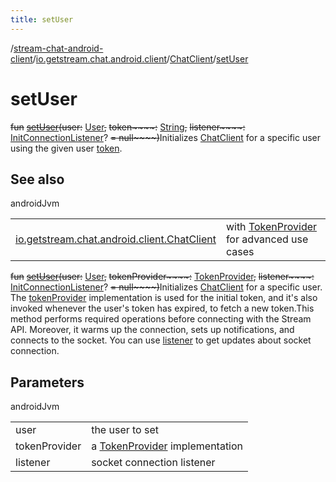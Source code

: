 ```yaml
---
title: setUser
---
```

/[stream-chat-android-client](../../index.md)/[io.getstream.chat.android.client](../index.md)/[ChatClient](index.md)/[setUser](setUser.md)  
  
  
  
# setUser  
~~fun~~ [~~setUser~~](setUser.md)~~(~~~~user~~~~:~~ [User](../../io.getstream.chat.android.client.models/User/index.md)~~,~~ ~~token~~~~:~~ [String](https://kotlinlang.org/api/latest/jvm/stdlib/kotlin/-string/index.html)~~,~~ ~~listener~~~~:~~ [InitConnectionListener](../../io.getstream.chat.android.client.socket/InitConnectionListener/index.md)? ~~= null~~~~)~~Initializes [ChatClient](index.md) for a specific user using the given user [token](setUser.md).  
  
## See also  
  
androidJvm  
  
| | |
|---|---|
| <a name="io.getstream.chat.android.client/ChatClient/setUser/#io.getstream.chat.android.client.models.User#kotlin.String#io.getstream.chat.android.client.socket.InitConnectionListener?/PointingToDeclaration/"></a>[io.getstream.chat.android.client.ChatClient](setUser.md)| <a name="io.getstream.chat.android.client/ChatClient/setUser/#io.getstream.chat.android.client.models.User#kotlin.String#io.getstream.chat.android.client.socket.InitConnectionListener?/PointingToDeclaration/"></a>with [TokenProvider](../../io.getstream.chat.android.client.token/TokenProvider/index.md) for advanced use cases|
  
~~fun~~ [~~setUser~~](setUser.md)~~(~~~~user~~~~:~~ [User](../../io.getstream.chat.android.client.models/User/index.md)~~,~~ ~~tokenProvider~~~~:~~ [TokenProvider](../../io.getstream.chat.android.client.token/TokenProvider/index.md)~~,~~ ~~listener~~~~:~~ [InitConnectionListener](../../io.getstream.chat.android.client.socket/InitConnectionListener/index.md)? ~~= null~~~~)~~Initializes [ChatClient](index.md) for a specific user. The [tokenProvider](setUser.md) implementation is used for the initial token, and it's also invoked whenever the user's token has expired, to fetch a new token.This method performs required operations before connecting with the Stream API. Moreover, it warms up the connection, sets up notifications, and connects to the socket. You can use [listener](setUser.md) to get updates about socket connection.  
  
## Parameters  
  
androidJvm  
  
| | |
|---|---|
| <a name="io.getstream.chat.android.client/ChatClient/setUser/#io.getstream.chat.android.client.models.User#io.getstream.chat.android.client.token.TokenProvider#io.getstream.chat.android.client.socket.InitConnectionListener?/PointingToDeclaration/"></a>user| <a name="io.getstream.chat.android.client/ChatClient/setUser/#io.getstream.chat.android.client.models.User#io.getstream.chat.android.client.token.TokenProvider#io.getstream.chat.android.client.socket.InitConnectionListener?/PointingToDeclaration/"></a>the user to set|
| <a name="io.getstream.chat.android.client/ChatClient/setUser/#io.getstream.chat.android.client.models.User#io.getstream.chat.android.client.token.TokenProvider#io.getstream.chat.android.client.socket.InitConnectionListener?/PointingToDeclaration/"></a>tokenProvider| <a name="io.getstream.chat.android.client/ChatClient/setUser/#io.getstream.chat.android.client.models.User#io.getstream.chat.android.client.token.TokenProvider#io.getstream.chat.android.client.socket.InitConnectionListener?/PointingToDeclaration/"></a>a [TokenProvider](../../io.getstream.chat.android.client.token/TokenProvider/index.md) implementation|
| <a name="io.getstream.chat.android.client/ChatClient/setUser/#io.getstream.chat.android.client.models.User#io.getstream.chat.android.client.token.TokenProvider#io.getstream.chat.android.client.socket.InitConnectionListener?/PointingToDeclaration/"></a>listener| <a name="io.getstream.chat.android.client/ChatClient/setUser/#io.getstream.chat.android.client.models.User#io.getstream.chat.android.client.token.TokenProvider#io.getstream.chat.android.client.socket.InitConnectionListener?/PointingToDeclaration/"></a>socket connection listener|
  

